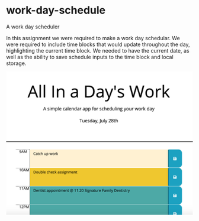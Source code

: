 # work-day-schedule
A work day scheduler

In this assignment we were required to make a work day schedular. We were required to include time blocks that would update throughout the day, highlighting the current time block. We needed to have the current date, as well as the ability to save schedule inputs to the time block and local storage. 


![](assets/work-day-schedule.png)
